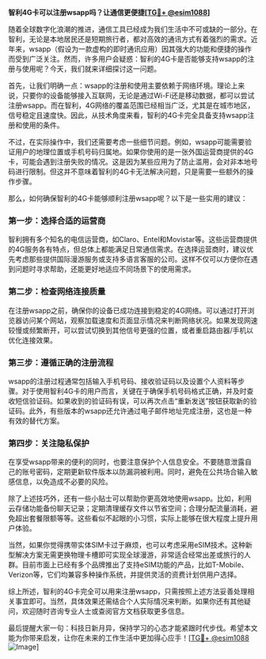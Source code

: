 **智利4G卡可以注册wsapp吗？让通信更便捷[[TG💪+ @esim1088](https://t.me/s/esim1088)]**

随着全球数字化浪潮的推进，通信工具已经成为我们生活中不可或缺的一部分。在智利，无论是本地居民还是短期旅行者，都对高效的通讯方式有着强烈的需求。近年来，wsapp（假设为一款虚构的即时通讯应用）因其强大的功能和便捷的操作而受到广泛关注。然而，许多用户会疑惑：智利的4G卡是否能够支持wsapp的注册与使用呢？今天，我们就来详细探讨这一问题。

首先，让我们明确一点：wsapp的注册和使用主要依赖于网络环境。理论上来说，只要你的设备能够接入互联网，无论是通过Wi-Fi还是移动数据，都可以尝试注册wsapp。而在智利，4G网络的覆盖范围已经相当广泛，尤其是在城市地区，信号稳定且速度快。因此，从技术角度来看，智利的4G卡完全具备支持wsapp注册和使用的条件。

不过，在实际操作中，我们还需要考虑一些细节问题。例如，wsapp可能需要验证用户的地理位置或手机号码归属地。如果你使用的是一张外国运营商提供的4G卡，可能会遇到注册失败的情况。这是因为某些应用为了防止滥用，会对非本地号码进行限制。但这并不意味着智利的4G卡无法解决问题，只是需要一些额外的操作步骤。

那么，如何确保智利的4G卡能够顺利注册wsapp呢？以下是一些实用的建议：

### 第一步：选择合适的运营商

智利拥有多个知名的电信运营商，如Claro、Entel和Movistar等。这些运营商提供的4G服务各有特点，但总体上都能满足日常通信需求。在选择运营商时，建议优先考虑那些提供国际漫游服务或支持多语言客服的公司。这样不仅可以方便你在遇到问题时寻求帮助，还能更好地适应不同场景下的使用需求。

### 第二步：检查网络连接质量

在注册wsapp之前，确保你的设备已成功连接到稳定的4G网络。可以通过打开浏览器访问某个网站，观察加载速度和页面显示情况来判断网络状况。如果发现网速较慢或频繁断开，可以尝试切换到其他信号更强的位置，或者重启路由器/手机以优化连接效果。

### 第三步：遵循正确的注册流程

wsapp的注册过程通常包括输入手机号码、接收验证码以及设置个人资料等步骤。对于使用智利4G卡的用户而言，关键在于确保手机号码格式正确，并及时查收短信验证码。如果收到的验证码有误，可以再次点击“重新发送”按钮获取新的验证码。此外，有些版本的wsapp还允许通过电子邮件地址完成注册，这也是一种有效的替代方案。

### 第四步：关注隐私保护

在享受wsapp带来的便利的同时，也要注意保护个人信息安全。不要随意泄露自己的账号密码，定期更新软件版本以防漏洞被利用。同时，避免在公共场合输入敏感信息，以免造成不必要的风险。

除了上述技巧外，还有一些小贴士可以帮助你更高效地使用wsapp。比如，利用云存储功能备份聊天记录；定期清理缓存文件以节省空间；合理分配流量消耗，避免超出套餐限额等等。这些看似不起眼的小习惯，实际上能够在很大程度上提升用户体验。

当然，如果你觉得携带实体SIM卡过于麻烦，也可以考虑采用eSIM技术。这种新型解决方案无需更换物理卡槽即可实现全球漫游，非常适合经常出差或旅行的人群。目前市面上已经有多个品牌推出了支持eSIM功能的产品，比如T-Mobile、Verizon等，它们均兼容多种操作系统，并提供灵活的资费计划供用户选择。

综上所述，智利的4G卡完全可以用来注册wsapp，只需按照上述方法妥善处理相关事宜即可。当然，具体效果还需结合个人实际情况来判断。如果你还有其他疑问，欢迎随时咨询专业人士或查阅官方文档获取更多信息。

最后提醒大家一句：科技日新月异，保持学习的心态才能紧跟时代步伐。希望本文能为你带来启发，让你在未来的工作生活中更加得心应手！[[TG💪+ @esim1088](https://t.me/s/esim1088) ![Image](https://i.postimg.cc/4NQfJmqS/Snipaste-2025-05-13-00-14-12.png)]